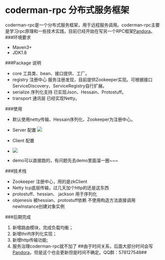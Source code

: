 # coderman-rpc 分布式服务框架
coderman-rpc是一个分布式服务框架，用于远程服务调用。coderman-rpc主要是学习rpc原理和一些技术实践，目前已经开始在写另一个RPC框架[Pandora](https://github.com/yuezixin/pandora)。
###环境要求
* Maven3+
* JDK1.8

###Package 说明
* core        工具类、bean、接口提供、工厂。
* registry    注册中心 服务注册发现，目前提供Zookeeper实现。可根据接口ServiceDiscovery、ServiceRegistry自行扩展。
* serialize   序列化支持 已实现Json、Hessain、Protostuff。
* transport   通讯层 已经实现Netty。

###使用
* 默认使用netty传输、Hessain序列化、Zookeeper为注册中心。
* Server 配置
![](https://raw.githubusercontent.com/yuezixin/coderman-rpc/master/doc/sping-server-config.png)
* Client 配置
* ![](https://raw.githubusercontent.com/yuezixin/coderman-rpc/master/doc/spring-client-config.png)

* demo可以直接跑的，有问题先去demo里面溜一圈~~~

###技术栈
* Zookeeper  注册中心，用的是zkClient
* Netty      tcp底层传输，过几天加个http的还是这东西
* protostuff、hessian、 jackson   用于序列化
* objenesis   被hessian、protostuff依赖  不使用构造方法直接调用newInstance创建对象实例

###后期完成
1. 新增路由模块，完成负载均衡；
2. 新增thrift序列化实现；
3. 新增http传输功能;
4. 服务治理coderman-rpc就不加了
##由于时间关系，后面大部分时间会写[Pandora](https://github.com/yuezixin/pandora)，但是这个也会更新但是时间不确定。QQ群：578127548##